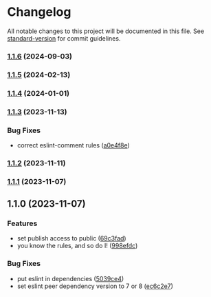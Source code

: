 # Changelog

All notable changes to this project will be documented in this file. See [standard-version](https://github.com/conventional-changelog/standard-version) for commit guidelines.

### [1.1.6](https://github.com/EduBeyond/eslint-config-edubeyond/compare/v1.1.5...v1.1.6) (2024-09-03)

### [1.1.5](https://github.com/EduBeyond/eslint-config-edubeyond/compare/v1.1.4...v1.1.5) (2024-02-13)

### [1.1.4](https://github.com/EduBeyond/eslint-config-edubeyond/compare/v1.1.3...v1.1.4) (2024-01-01)

### [1.1.3](https://github.com/EduBeyond/eslint-config-edubeyond/compare/v1.1.2...v1.1.3) (2023-11-13)

### Bug Fixes

- correct eslint-comment rules ([a0e4f8e](https://github.com/EduBeyond/eslint-config-edubeyond/commit/a0e4f8eab9ca4315b0745a83d6e7ac2f6d6b6f6e))

### [1.1.2](https://github.com/EduBeyond/eslint-config-edubeyond/compare/v1.1.1...v1.1.2) (2023-11-11)

### [1.1.1](https://github.com/EduBeyond/eslint-config-edubeyond/compare/v1.1.0...v1.1.1) (2023-11-07)

## 1.1.0 (2023-11-07)

### Features

- set publish access to public ([69c3fad](https://github.com/EduBeyond/eslint-config-edubeyond/commit/69c3fad2223128fa9d25cc38b24ffe0615828f24))
- you know the rules, and so do I! ([998efdc](https://github.com/EduBeyond/eslint-config-edubeyond/commit/998efdc2e9ab03e997836da215a3f9d9387c46a9))

### Bug Fixes

- put eslint in dependencies ([5039ce4](https://github.com/EduBeyond/eslint-config-edubeyond/commit/5039ce4368c75fd17eea4acb9b266a5528a1a923))
- set eslint peer dependency version to 7 or 8 ([ec6c2e7](https://github.com/EduBeyond/eslint-config-edubeyond/commit/ec6c2e72464fd4f98d949e864d52d53588438d3c))
